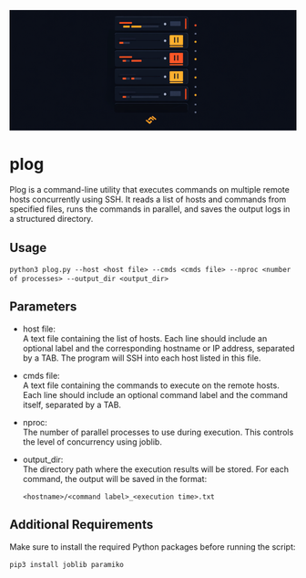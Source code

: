 <p align="center">
<img src="images/logo.png" width="800px">
</p>

# plog
Plog is a command-line utility that executes commands on multiple remote hosts concurrently using SSH. It reads a list of hosts and commands from specified files, runs the commands in parallel, and saves the output logs in a structured directory.

## Usage
```
python3 plog.py --host <host file> --cmds <cmds file> --nproc <number of processes> --output_dir <output_dir>
```

## Parameters
* host file:  
  A text file containing the list of hosts. Each line should include an optional label and the corresponding hostname or IP address, separated by a TAB. The program will SSH into each host listed in this file.

* cmds file:  
   A text file containing the commands to execute on the remote hosts. Each line should include an optional command label and the command itself, separated by a TAB.

* nproc:  
  The number of parallel processes to use during execution. This controls the level of concurrency using joblib.

* output_dir:  
  The directory path where the execution results will be stored. For each command, the output will be saved in the format:
  ```text
  <hostname>/<command label>_<execution time>.txt
  ```

## Additional Requirements
Make sure to install the required Python packages before running the script:
```
pip3 install joblib paramiko
```
